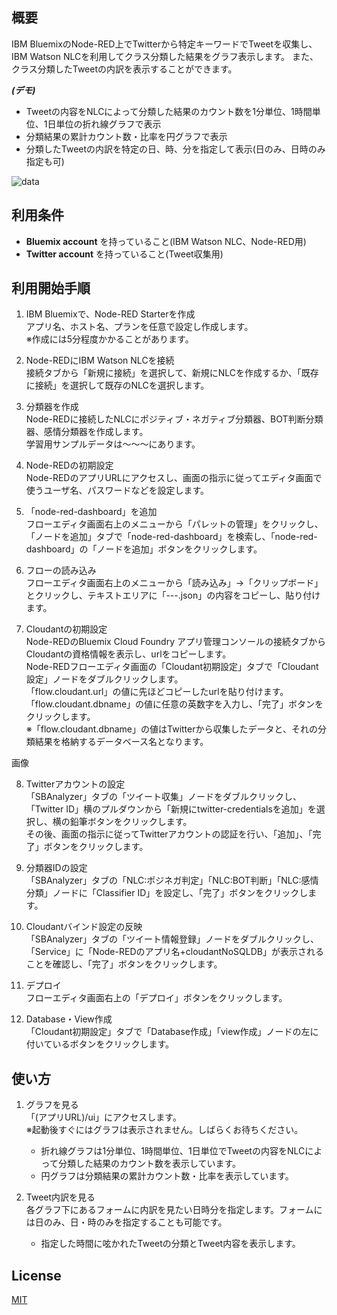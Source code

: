 ## 概要
IBM BluemixのNode-RED上でTwitterから特定キーワードでTweetを収集し、IBM Watson NLCを利用してクラス分類した結果をグラフ表示します。
また、クラス分類したTweetの内訳を表示することができます。


***(デモ)***
- Tweetの内容をNLCによって分類した結果のカウント数を1分単位、1時間単位、1日単位の折れ線グラフで表示
- 分類結果の累計カウント数・比率を円グラフで表示
- 分類したTweetの内訳を特定の日、時、分を指定して表示(日のみ、日時のみ指定も可)

![data](https://github.com/)


## 利用条件
- **Bluemix account** を持っていること(IBM Watson NLC、Node-RED用)
- **Twitter account** を持っていること(Tweet収集用)

## 利用開始手順
1. IBM Bluemixで、Node-RED Starterを作成  
アプリ名、ホスト名、プランを任意で設定し作成します。  
※作成には5分程度かかることがあります。

2. Node-REDにIBM Watson NLCを接続  
接続タブから「新規に接続」を選択して、新規にNLCを作成するか、「既存に接続」を選択して既存のNLCを選択します。

3. 分類器を作成  
Node-REDに接続したNLCにポジティブ・ネガティブ分類器、BOT判断分類器、感情分類器を作成します。  
学習用サンプルデータは～～～にあります。

4. Node-REDの初期設定  
Node-REDのアプリURLにアクセスし、画面の指示に従ってエディタ画面で使うユーザ名、パスワードなどを設定します。

5. 「node-red-dashboard」を追加  
フローエディタ画面右上のメニューから「パレットの管理」をクリックし、「ノードを追加」タブで「node-red-dashboard」を検索し、「node-red-dashboard」の「ノードを追加」ボタンをクリックします。

6. フローの読み込み  
フローエディタ画面右上のメニューから「読み込み」->「クリップボード」とクリックし、テキストエリアに「---.json」の内容をコピーし、貼り付けます。

7. Cloudantの初期設定  
Node-REDのBluemix Cloud Foundry アプリ管理コンソールの接続タブからCloudantの資格情報を表示し、urlをコピーします。  
Node-REDフローエディタ画面の「Cloudant初期設定」タブで「Cloudant設定」ノードをダブルクリックします。  
「flow.cloudant.url」の値に先ほどコピーしたurlを貼り付けます。  
「flow.cloudant.dbname」の値に任意の英数字を入力し、「完了」ボタンをクリックします。  
※「flow.cloudant.dbname」の値はTwitterから収集したデータと、それの分類結果を格納するデータベース名となります。

画像

8. Twitterアカウントの設定  
「SBAnalyzer」タブの「ツイート収集」ノードをダブルクリックし、「Twitter ID」横のプルダウンから「新規にtwitter-credentialsを追加」を選択し、横の鉛筆ボタンをクリックします。  
その後、画面の指示に従ってTwitterアカウントの認証を行い、「追加」、「完了」ボタンをクリックします。

9. 分類器IDの設定  
「SBAnalyzer」タブの「NLC:ポジネガ判定」「NLC:BOT判断」「NLC:感情分類」ノードに「Classifier ID」を設定し、「完了」ボタンをクリックします。

10. Cloudantバインド設定の反映  
「SBAnalyzer」タブの「ツイート情報登録」ノードをダブルクリックし、「Service」に「Node-REDのアプリ名+cloudantNoSQLDB」が表示されることを確認し、「完了」ボタンをクリックします。

11. デプロイ  
フローエディタ画面右上の「デプロイ」ボタンをクリックします。

12. Database・View作成  
「Cloudant初期設定」タブで「Database作成」「view作成」ノードの左に付いているボタンをクリックします。


## 使い方
1. グラフを見る  
「(アプリURL)/ui」にアクセスします。  
※起動後すぐにはグラフは表示されません。しばらくお待ちください。  
    - 折れ線グラフは1分単位、1時間単位、1日単位でTweetの内容をNLCによって分類した結果のカウント数を表示しています。  
    - 円グラフは分類結果の累計カウント数・比率を表示しています。


2. Tweet内訳を見る  
各グラフ下にあるフォームに内訳を見たい日時分を指定します。フォームには日のみ、日・時のみを指定することも可能です。  
    - 指定した時間に呟かれたTweetの分類とTweet内容を表示します。  


## License

[MIT](http://)
